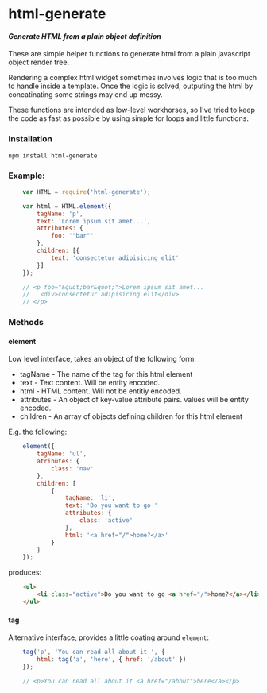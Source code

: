 # html-generate

#### _Generate HTML from a plain object definition_

These are simple helper functions to generate html from a plain javascript object render tree.

Rendering a complex html widget sometimes involves logic that is too much to handle inside a
template. Once the logic is solved, outputing the html by concatinating some strings may end up messy.

These functions are intended as low-level workhorses, so I've tried to keep the code as fast
as possible by using simple for loops and little functions.

### Installation

    npm install html-generate

### Example:

```javascript
    var HTML = require('html-generate');

    var html = HTML.element({
        tagName: 'p',
        text: 'Lorem ipsum sit amet...',
        attributes: {
            foo: '"bar"'
        },
        children: [{
            text: 'consectetur adipisicing elit'
        }]
    });

    // <p foo="&quot;bar&quot;">Lorem ipsum sit amet...
    //   <div>consectetur adipisicing elit</div>
    // </p>
```

### Methods

#### element

Low level interface, takes an object of the following form:

* tagName - The name of the tag for this html element
* text - Text content. Will be entity encoded.
* html - HTML content. Will not be entitiy encoded.
* attributes - An object of key-value attribute pairs. values will be entity encoded.
* children - An array of objects defining children for this html element

E.g. the following:

```javascript
    element({
        tagName: 'ul',
        atributes: {
            class: 'nav'
        },
        children: [
            {
                tagName: 'li',
                text: 'Do you want to go '
                attributes: {
                    class: 'active'
                },
                html: '<a href="/">home?</a>'
            }
        ]
    });
```

produces:

```html
    <ul>
        <li class="active">Do you want to go <a href="/">home?</a></li>
    </ul>
```

#### tag

Alternative interface, provides a little coating around `element`:

```javascript
    tag('p', 'You can read all about it ', {
        html: tag('a', 'here', { href: '/about' })
    });

    // <p>You can read all about it <a href="/about">here</a></p>
```


